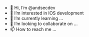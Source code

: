 - 👋 Hi, I’m @andsecdev
- 👀 I’m interested in IOS development
- 🌱 I’m currently learning ...
- 💞️ I’m looking to collaborate on ...
- 📫 How to reach me ...

<!---
andsecdev/andsecdev is a ✨ special ✨ repository because its `README.md` (this file) appears on your GitHub profile.
You can click the Preview link to take a look at your changes.
--->
